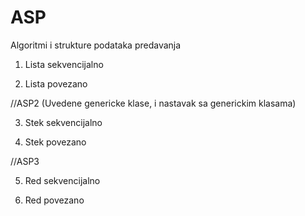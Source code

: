 # ASP
Algoritmi i strukture podataka predavanja

1. Lista sekvencijalno

2. Lista povezano

//ASP2 (Uvedene genericke klase, i nastavak sa generickim klasama)

3. Stek sekvencijalno

4. Stek povezano

//ASP3

5. Red sekvencijalno

6. Red povezano

